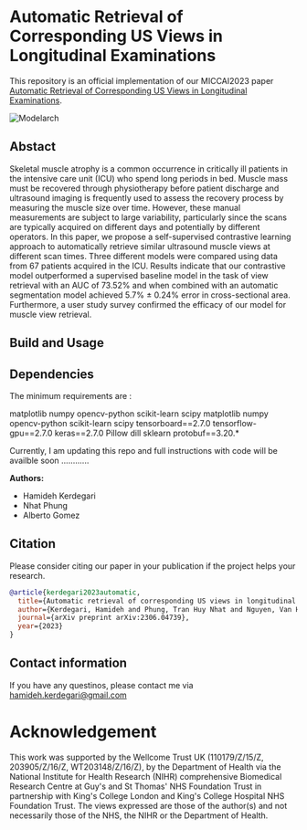 # Automatic Retrieval of Corresponding US Views in Longitudinal Examinations
This repository is an official implementation of our MICCAI2023 paper [Automatic Retrieval of Corresponding US Views in Longitudinal Examinations](https://arxiv.org/abs/2306.04739).

![Modelarch](https://github.com/hamidehkerdegari/Muscle-view-retrieval/assets/30697849/d3b53948-9b6b-46fc-9d96-755c3b2b7fb5)

## Abstact
Skeletal muscle atrophy is a common occurrence in critically ill patients in the intensive care unit (ICU) who spend long periods in
bed. Muscle mass must be recovered through physiotherapy before patient discharge and ultrasound imaging is frequently used to assess the
recovery process by measuring the muscle size over time. However, these manual measurements are subject to large variability, particularly since
the scans are typically acquired on different days and potentially by different operators. In this paper, we propose a self-supervised contrastive learning approach to automatically retrieve similar ultrasound muscle views at different scan times. Three different models were compared using data from 67 patients acquired in the ICU. Results indicate that our contrastive model outperformed a supervised baseline model in the task of view retrieval with an AUC of 73.52% and when combined with an automatic segmentation model achieved 5.7% ± 0.24% error in cross-sectional area. Furthermore, a user study survey confirmed the efficacy of our model for muscle view retrieval.

## Build and Usage
## Dependencies

The minimum requirements are :

matplotlib
numpy
opencv-python
scikit-learn
scipy
matplotlib
numpy
opencv-python
scikit-learn
scipy
tensorboard==2.7.0
tensorflow-gpu==2.7.0
keras==2.7.0
Pillow
dill
sklearn
protobuf==3.20.*


Currently, I am updating this repo and full instructions with code will be availble soon ............

**Authors:**

* Hamideh Kerdegari
* Nhat Phung
* Alberto Gomez


## Citation

Please consider citing our paper in your publication if the project helps your research.
 
```bibtex
@article{kerdegari2023automatic,
  title={Automatic retrieval of corresponding US views in longitudinal examinations},
  author={Kerdegari, Hamideh and Phung, Tran Huy Nhat and Nguyen, Van Hao and Truong, Thi Phuong Thao and Le, Ngoc Minh Thu and Le, Thanh Phuong and Le, Thi Mai Thao and Pisani, Luigi and Denehy, Linda and Consortium, Vital and others},
  journal={arXiv preprint arXiv:2306.04739},
  year={2023}
}
```

## Contact information
If you have any questinos, please contact me via hamideh.kerdegari@gmail.com

# Acknowledgement
This work was supported by the Wellcome Trust UK (110179/Z/15/Z, 203905/Z/16/Z, WT203148/Z/16/Z), by the Department of Health via the National Institute for Health Research (NIHR) comprehensive Biomedical Research Centre at Guy's and St Thomas' NHS Foundation Trust in partnership with King's College London and King's College Hospital NHS Foundation Trust. The views expressed are those of the author(s) and not necessarily those of the NHS, the NIHR or the Department of Health.
